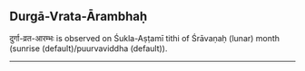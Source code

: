 ## Durgā-Vrata-Ārambhaḥ
दुर्गा-व्रत-आरम्भः is observed on Śukla-Aṣṭamī tithi of Śrāvaṇaḥ (lunar) month (sunrise (default)/puurvaviddha (default)).



---
